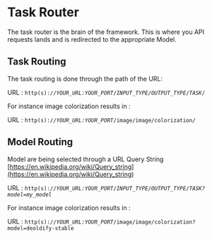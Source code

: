 # Task Router

The task router is the brain of the framework. This is where you API requests lands and is redirected to the appropriate Model.

## Task Routing

The task routing is done through the path of the URL:

URL : `http(s)://`_`YOUR_URL:YOUR_PORT`_`/`_`INPUT_TYPE`_`/`_`OUTPUT_TYPE`_`/`_`TASK`_`/`

For instance image colorization results in :

URL : `http(s)://`_`YOUR_URL:YOUR_PORT`_`/image/image/colorization/`

## Model Routing

Model are being selected through a URL Query String [https://en.wikipedia.org/wiki/Query_string](https://en.wikipedia.org/wiki/Query_string)

URL : `http(s)://`_`YOUR_URL:YOUR_PORT`_`/`_`INPUT_TYPE`_`/`_`OUTPUT_TYPE`_`/`_`TASK?model=my_model`_

For instance image colorization results in :

URL : `http(s)://`_`YOUR_URL:YOUR_PORT`_`/image/image/colorization?model=deoldify-stable`
